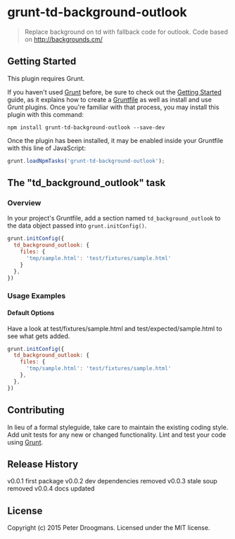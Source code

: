 # grunt-td-background-outlook

> Replace background on td with fallback code for outlook. Code based on http://backgrounds.cm/

## Getting Started

This plugin requires Grunt.

If you haven't used [Grunt](http://gruntjs.com/) before, be sure to check out the [Getting Started](http://gruntjs.com/getting-started) guide, as it explains how to create a [Gruntfile](http://gruntjs.com/sample-gruntfile) as well as install and use Grunt plugins. Once you're familiar with that process, you may install this plugin with this command:

```shell
npm install grunt-td-background-outlook --save-dev
```

Once the plugin has been installed, it may be enabled inside your Gruntfile with this line of JavaScript:

```js
grunt.loadNpmTasks('grunt-td-background-outlook');
```

## The "td_background_outlook" task

### Overview

In your project's Gruntfile, add a section named `td_background_outlook` to the data object passed into `grunt.initConfig()`.

```js
grunt.initConfig({
  td_background_outlook: {
    files: {
      'tmp/sample.html': 'test/fixtures/sample.html'
    }
  },
})
```

### Usage Examples

#### Default Options

Have a look at test/fixtures/sample.html and test/expected/sample.html to see what gets added.

```js
grunt.initConfig({
  td_background_outlook: {
    files: {
      'tmp/sample.html': 'test/fixtures/sample.html'
    },
  },
})
```

## Contributing

In lieu of a formal styleguide, take care to maintain the existing coding style. Add unit tests for any new or changed functionality. Lint and test your code using [Grunt](http://gruntjs.com/).

## Release History

v0.0.1 first package
v0.0.2 dev dependencies removed
v0.0.3 stale soup removed
v0.0.4 docs updated

## License

Copyright (c) 2015 Peter Droogmans. Licensed under the MIT license.
